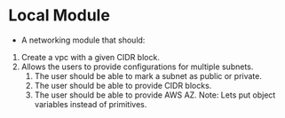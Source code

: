 # Local Module

- A networking module that should:

1. Create a vpc with a given CIDR block.
2. Allows the users to provide configurations for multiple subnets.
    1. The user should be able to mark a subnet as public or private.
    2. The user should be able to provide CIDR blocks.
    3. The user should be able to provide AWS AZ.
Note: Lets put object variables instead of primitives.
